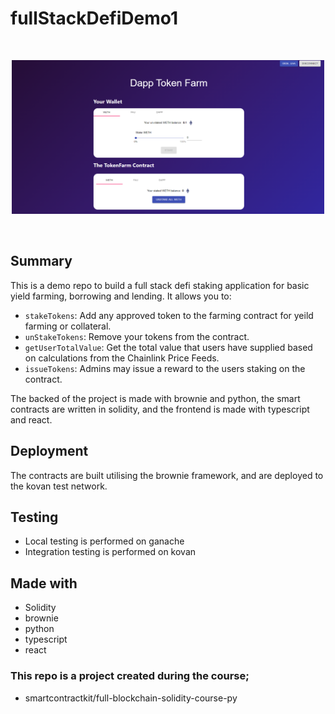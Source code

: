# fullStackDefiDemo1

<br/>
<p align="center">
<img src="./example.png" width="500">
</a>
</p>
<br/>

## Summary 
This is a demo repo to build a full stack defi staking application for basic yield farming, borrowing and lending. It allows you to:

- `stakeTokens`: Add any approved token to the farming contract for yeild farming or collateral.
- `unStakeTokens`: Remove your tokens from the contract.
- `getUserTotalValue`: Get the total value that users have supplied based on calculations from the Chainlink Price Feeds. 
- `issueTokens`: Admins may issue a reward to the users staking on the contract.

The backed of the project is made with brownie and python, the smart contracts are written in solidity, and the frontend is made with typescript and react.

## Deployment
The contracts are built utilising the brownie framework, and are deployed to the kovan test network.

## Testing
- Local testing is performed on ganache
- Integration testing is performed on kovan 

## Made with
- Solidity
- brownie
- python
- typescript
- react

### This repo is a project created during the course;
- smartcontractkit/full-blockchain-solidity-course-py